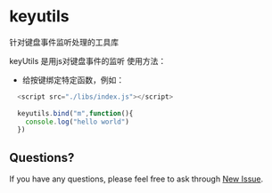 keyutils
========

针对键盘事件监听处理的工具库

 keyUtils 是用js对键盘事件的监听
 使用方法：

*  给按键绑定特定函数，例如：
```javascript
  <script src="./libs/index.js"></script>
  
  keyutils.bind("m",function(){
  	console.log("hello world")
  })
```
	  
## Questions?

If you have any questions, please feel free to ask through [New Issue](https://github.com/Ryan724/keyutils/issues/new).
